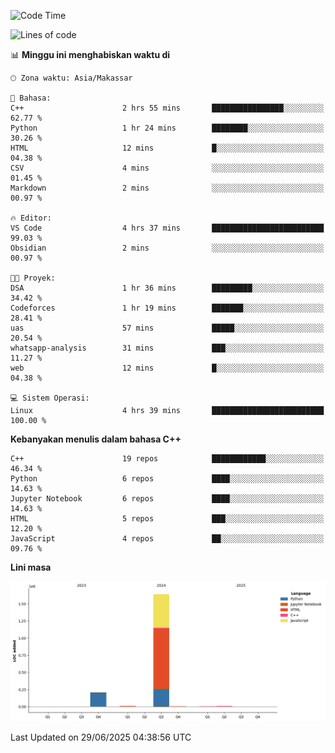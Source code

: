 <!--START_SECTION:waka-->
![Code Time](http://img.shields.io/badge/Code%20Time-292%20hrs%2032%20mins-blue)

![Lines of code](https://img.shields.io/badge/Sejak%20Hello%20World%20aku%20telah%20menulis-1.9%20million%20baris%20kode-blue)

📊 **Minggu ini menghabiskan waktu di** 

```text
🕑︎ Zona waktu: Asia/Makassar

💬 Bahasa: 
C++                      2 hrs 55 mins       ████████████████░░░░░░░░░   62.77 % 
Python                   1 hr 24 mins        ████████░░░░░░░░░░░░░░░░░   30.26 % 
HTML                     12 mins             █░░░░░░░░░░░░░░░░░░░░░░░░   04.38 % 
CSV                      4 mins              ░░░░░░░░░░░░░░░░░░░░░░░░░   01.45 % 
Markdown                 2 mins              ░░░░░░░░░░░░░░░░░░░░░░░░░   00.97 % 

🔥 Editor: 
VS Code                  4 hrs 37 mins       █████████████████████████   99.03 % 
Obsidian                 2 mins              ░░░░░░░░░░░░░░░░░░░░░░░░░   00.97 % 

🐱‍💻 Proyek: 
DSA                      1 hr 36 mins        █████████░░░░░░░░░░░░░░░░   34.42 % 
Codeforces               1 hr 19 mins        ███████░░░░░░░░░░░░░░░░░░   28.41 % 
uas                      57 mins             █████░░░░░░░░░░░░░░░░░░░░   20.54 % 
whatsapp-analysis        31 mins             ███░░░░░░░░░░░░░░░░░░░░░░   11.27 % 
web                      12 mins             █░░░░░░░░░░░░░░░░░░░░░░░░   04.38 % 

💻 Sistem Operasi: 
Linux                    4 hrs 39 mins       █████████████████████████   100.00 % 
```

**Kebanyakan menulis dalam bahasa C++** 

```text
C++                      19 repos            ████████████░░░░░░░░░░░░░   46.34 % 
Python                   6 repos             ████░░░░░░░░░░░░░░░░░░░░░   14.63 % 
Jupyter Notebook         6 repos             ████░░░░░░░░░░░░░░░░░░░░░   14.63 % 
HTML                     5 repos             ███░░░░░░░░░░░░░░░░░░░░░░   12.20 % 
JavaScript               4 repos             ██░░░░░░░░░░░░░░░░░░░░░░░   09.76 % 
```



**Lini masa**

![Lines of Code chart](https://raw.githubusercontent.com/yusuf601/yusuf601/main/assets/bar_graph.png)


 Last Updated on 29/06/2025 04:38:56 UTC
<!--END_SECTION:waka-->

